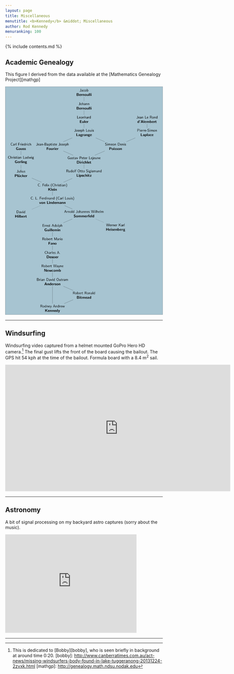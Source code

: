 ```yaml
---
layout: page
title: Miscellaneous
menutitle: <b>Kennedy</b> &middot; Miscellaneous
author: Rod Kennedy
menuranking: 100
---
```


{% include contents.md %}

## Academic Genealogy

This figure I derived from the data available at the [Mathematics Genealogy Project][mathgp]

<img class="displayed" src="images/rak-genealogy.png" alt="genealogy">

---

## Windsurfing

Windsurfing video captured from a helmet mounted GoPro Hero HD camera.[^1] The final gust lifts the front of the board causing the bailout. The GPS hit 54 kph at the time of the bailout. Formula board with a 8.4 m<sup>2</sup> sail.

<iframe width="720" height="405"
	src="https://www.youtube.com/embed/Zz5dUB4Ahbo?vq=hd720"
	frameborder="0" allowfullscreen>
</iframe>

---

## Astronomy

A bit of signal processing on my backyard astro captures (sorry about the music).

<iframe width="420" height="315"
	src="https://www.youtube.com/embed/oJhM9Wg8y-k"
	frameborder="0" allowfullscreen>
</iframe>

---

[^1]: This is dedicated to [Bobby][bobby], who is seen briefly in background at around time 0:20.
[bobby]: http://www.canberratimes.com.au/act-news/missing-windsurfers-body-found-in-lake-tuggeranong-20131224-2zvxk.html
[mathgp]: http://genealogy.math.ndsu.nodak.edu
